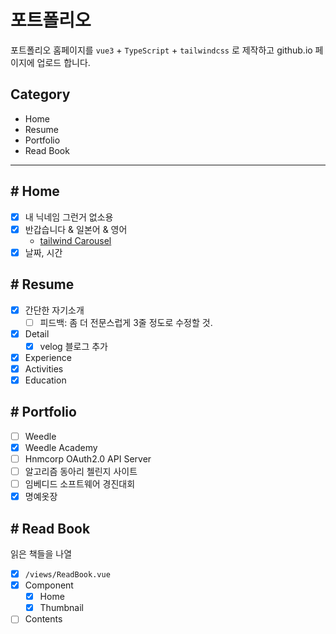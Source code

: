 # 포트폴리오

포트폴리오 홈페이지를 `vue3` + `TypeScript` + `tailwindcss` 로 제작하고 github.io 페이지에 업로드 합니다.

## Category

- Home
- Resume
- Portfolio
- Read Book

<hr>

## # Home

- [x] 내 닉네임 그런거 없소용
- [x] 반갑습니다 & 일본어 & 영어
  - [tailwind Carousel](https://devdojo.com/tnylea/creating-a-slider-with-tailwind-css)
- [x] 날짜, 시간

## # Resume

- [x] 간단한 자기소개
  - [ ] 피드백: 좀 더 전문스럽게 3줄 정도로 수정할 것.
- [x] Detail
  - [x] velog 블로그 추가
- [x] Experience
- [x] Activities
- [x] Education

## # Portfolio

- [ ] Weedle
- [x] Weedle Academy
- [ ] Hnmcorp OAuth2.0 API Server
- [ ] 알고리즘 동아리 첼린지 사이트
- [ ] 임베디드 소프트웨어 경진대회
- [x] 명예옷장
<!-- - [ ] NestJS Community -->

## # Read Book

읽은 책들을 나열

- [x] `/views/ReadBook.vue`
- [x] Component
  - [x] Home
  - [x] Thumbnail
- [ ] Contents
